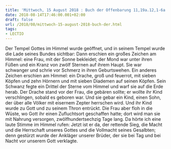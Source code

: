 ```yaml
---
title: 'Mittwoch, 15 August 2018 : Buch der Offenbarung 11,19a.12,1-6a.10ab.'
date: 2018-08-14T17:46:00.001+02:00
draft: false
url: /2018/08/mittwoch-15-august-2018-buch-der.html
tags: 
- LECTIO
---
```


Der Tempel Gottes im Himmel wurde geöffnet, und in seinem Tempel wurde die Lade seines Bundes sichtbar: Dann erschien ein großes Zeichen am Himmel: eine Frau, mit der Sonne bekleidet; der Mond war unter ihren Füßen und ein Kranz von zwölf Sternen auf ihrem Haupt. Sie war schwanger und schrie vor Schmerz in ihren Geburtswehen. Ein anderes Zeichen erschien am Himmel: ein Drache, groß und feuerrot, mit sieben Köpfen und zehn Hörnern und mit sieben Diademen auf seinen Köpfen. Sein Schwanz fegte ein Drittel der Sterne vom Himmel und warf sie auf die Erde herab. Der Drache stand vor der Frau, die gebären sollte; er wollte ihr Kind verschlingen, sobald es geboren war. Und sie gebar ein Kind, einen Sohn, der über alle Völker mit eisernem Zepter herrschen wird. Und ihr Kind wurde zu Gott und zu seinem Thron entrückt. Die Frau aber floh in die Wüste, wo Gott ihr einen Zufluchtsort geschaffen hatte; dort wird man sie mit Nahrung versorgen, zwölfhundertsechzig Tage lang. Da hörte ich eine laute Stimme im Himmel rufen: Jetzt ist er da, der rettende Sieg, die Macht und die Herrschaft unseres Gottes und die Vollmacht seines Gesalbten; denn gestürzt wurde der Ankläger unserer Brüder, der sie bei Tag und bei Nacht vor unserem Gott verklagte.